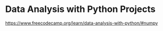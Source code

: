 # Data Analysis with Python Projects
<https://www.freecodecamp.org/learn/data-analysis-with-python/#numpy>